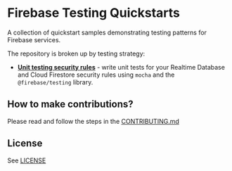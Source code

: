 # Firebase Testing Quickstarts

A collection of quickstart samples demonstrating testing patterns for Firebase services.

The repository is broken up by testing strategy:

  * **[Unit testing security rules](unit-test-security-rules/README.md)** - 
  write unit tests for your Realtime Database and Cloud Firestore security
  rules using `mocha` and the `@firebase/testing` library.

## How to make contributions?

Please read and follow the steps in the [CONTRIBUTING.md](CONTRIBUTING.md)

## License
See [LICENSE](LICENSE)
